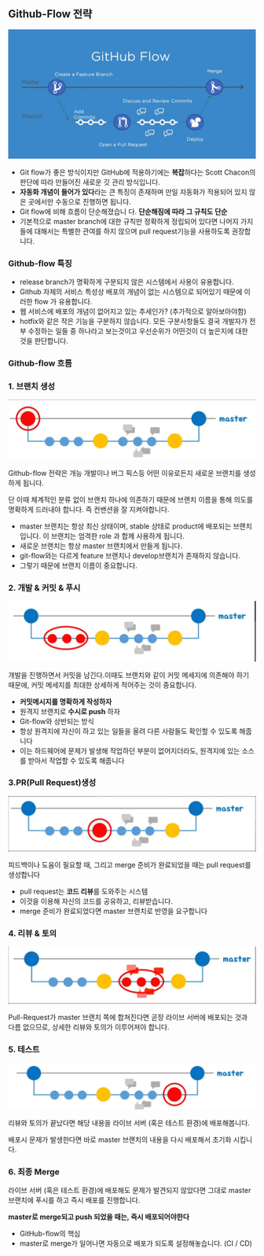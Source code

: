 ## Github-Flow 전략

![alt text](image-9.png)

- Git flow가 좋은 방식이지만 GitHub에 적용하기에는 **복잡**하다는 Scott Chacon의 판단에 따라 만들어진 새로운 깃 관리 방식입니다.
- **자동화 개념이 들어가 있다**라는 큰 특징이 존재하며 만일 자동화가 적용되어 있지 않은 곳에서만 수동으로 진행하면 됩니다.
- Git flow에 비해 흐름이 단순해졌습니 다.
  **단순해짐에 따라 그 규칙도 단순**
- 기본적으로 master branch에 대한 규칙만 정확하게 정립되어 있다면 나머지 가지들에 대해서는 특별한 관여를 하지 않으며 pull request기능을 사용하도록 권장합니다.

### Github-flow 특징

- release branch가 명확하게 구분되지 않은 시스템에서 사용이 유용합니다.
- Github 자체의 서비스 특성상 배포의 개념이 없는 시스템으로 되어있기 때문에 이러한 flow 가 유용합니다.
- 웹 서비스에 배포의 개념이 없어지고 있는 추세인가? (추가적으로 알아보아야함)
- hotfix와 같은 작은 기능을 구분하지 않습니다. 모든 구분사항들도 결국 개발자가 전부 수정하는 일들 중 하나라고 보는것이고 우선순위가 어떤것이 더 높은지에 대한 것을 판단합니다.

### Github-flow 흐름

### 1. 브랜치 생성

![alt text](image-10.png)

Github-flow 전략은 개능 개발이나 버그 픽스등 어떤 이유로든지 새로운 브랜치를 생성하게 됩니다.

단 이때 체계적인 분류 없이 브랜치 하나에 의존하기 때문에 브랜치 이름을 통해 의도를 명확하게 드러내야 합니다. 즉 컨밴션을 잘 지켜야합니다.

- master 브랜치는 항상 최신 상태이며, stable 상태로 product에 배포되는 브랜치 입니다. 이 브랜치는 엄격한 role 과 합께 사용하게 됩니다.
- 새로운 브랜치는 항상 master 브랜치에서 만들게 됩니다.
- git-flow와는 다르게 feature 브랜치나 develop브랜치가 존재하지 않습니다.
- 그렇기 때문에 브랜치 이름이 중요합니다.

### 2. 개발 & 커밋 & 푸시

![alt text](image-11.png)

개발을 진행하면서 커밋을 남긴다.이때도 브랜치와 같이 커밋 메세지에 의존해야 하기 때문에, 커밋 메세지를 최대한 상세하게 적어주는 것이 중요합니다.

- **커밋메시지를 명확하게 작성하자**
- 원격지 브랜치로 **수시로 push** 하자
- Git-flow와 상반되는 방식
- 항상 원격지에 자신이 하고 있는 일들을 올려 다른 사람들도 확인할 수 있도록 해줍니다
- 이는 하드웨어에 문제가 발생해 작업하던 부분이 없어지더라도, 원격지에 있는 소스를 받아서 작업할 수 있도록 해줍니다

### 3.PR(Pull Request)생성

![alt text](image-12.png)

피드백이나 도움이 필요할 때, 그리고 merge 준비가 완료되었을 때는 pull request를 생성합니다

- pull request는 **코드 리뷰**를 도와주는 시스템
- 이것을 이용해 자신의 코드를 공유하고, 리뷰받습니다.
- merge 준비가 완료되었다면 master 브랜치로 반영을 요구합니다

### 4. 리뷰 & 토의

![alt text](image-13.png)

Pull-Request가 master 브랜치 쪽에 합쳐진다면 곧장 라이브 서버에 배포되는 것과 다름 없으므로, 상세한 리뷰와 토의가 이루어져야 합니다.

### 5. 테스트

![alt text](image-14.png)

리뷰와 토의가 끝났다면 해당 내용을 라이브 서버 (혹은 테스트 환경)에 배포해봅니다.

배포시 문제가 발생한다면 바로 master 브랜치의 내용을 다시 배포해서 초기화 시킵니다.

### 6. 최종 Merge

라이브 서버 (혹은 테스트 환경)에 배포해도 문제가 발견되지 않았다면 그대로 master 브랜치에 푸시를 하고 즉시 배포를 진행합니다.

**master로 merge되고 push 되었을 때는, 즉시 배포되어야한다**

- GitHub-flow의 핵심
- master로 merge가 일어나면 자동으로 배포가 되도록 설정해놓습니다. (CI / CD)
